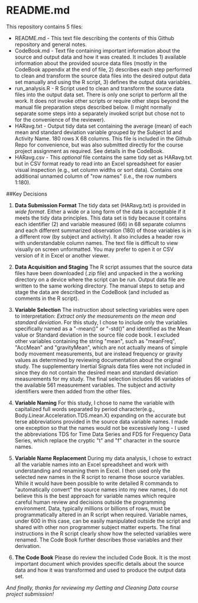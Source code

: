 # README.md  

This repository contains 5 files:

* README.md - This text file describing the contents of this Github repository and general notes.
* CodeBook.md - Text file containing important information about the source and output data and how it was created.  It includes 1) available information about the provided source data files (mostly in the CodeBook appendix at the end of file, 2) describes each step performed to clean and transform the source data files into the desired output data set manually and using the R script, 3) defines the output data variables.
* run_analysis.R - R Script used to clean and transform the source data files into the output data set.  There is only one script to perform all the work.  It does not invoke other scripts or require other steps beyond the manual file preparation steps described below.  (I might normally separate some steps into a separately invoked script but chose not to for the convenience of the reviewer).
* HARavg.txt - Output tidy data set containing the average (mean) of each mean and standard deviation variable grouped by the Subject Id and Activity Name.  180 rows X 68 columns.  This file is included in the Github Repo for convenience, but was also submitted directly for the course project assignment as required.  See details in the CodeBook.
* HARavg.csv - This *optional* file contains the same tidy set as HARavg.txt but in CSV format ready to read into an Excel spreadsheet for easier visual inspection (e.g., set column widths or sort data).  Contains one additional unnamed column of "row names" (i.e., the row numbers 1:180).

##Key Decisions

1. **Data Submission Format**  The tidy data set (HARavg.txt) is provided in *wide format*.  Either a wide or a long form of the data is acceptable if it meets the tidy data principles. This data set is tidy because it contains each identifier (2) and variable measured (66) in 68 separate columns and each different summarized observation (180) of those variables is in a different row (by subject and activity). It also includes a header row with understandable column names. The text file is difficult to view visually on screen unformatted. You may prefer to open it or CSV version of it in Excel or another viewer.

2. **Data Acquisition and Staging**  The R script assumes that the source data files have been downloaded (.zip file) and unpacked in the a working directory on a device where the script can be run.  Output data file are written to the same working directory. The manual steps to setup and stage the data are described in the CodeBook (and included as comments in the R script).

3. **Variable Selection**  The instruction about selecting variables were open to interpretation: *Extract only the measurements on the mean and standard deviation*.  For this study, I chose to include only the variables specifically named as a "-mean()" or "-std()" and identified as the Mean value or Standard deviation in the source file code book.  I excluded other variables containing the string "mean", such as "meanFreq", "AccMean" and "gravityMean", which are not actually means of simple body movement measurements, but are instead frequency or gravity values as determined by reviewing documentation about the original study.  The supplementary Inertial Signals data files were not included in since they do not contain the desired mean and standard deviation measurements for my study.  The final selection includes 66 variables of the available 561 measurement variables.  The subject and activity identifiers were then added from the other files.

4. **Variable Naming**  For this study, I chose to name the variable with capitalized full words separated by period character(e.g., Body.Linear.Acceleration.TDS.mean.X) expanding on the accurate but terse abbreviations provided in the source data variable names.  I made one exception so that the names would not be excessively long - I used the abbreviations TDS for Time Data Series and FDS for Frequency Data Series, which replace the cryptic "t" and "f" character in the source names.

5. **Variable Name Replacement**  During my data analysis, I chose to extract all the variable names into an Excel spreadsheet and work with understanding and renaming them in Excel.  I then used only the selected new names in the R script to rename those source variables.  While it would have been possible to write detailed R commands to "automatically convert" the source names into my new names, I do not believe this is the best approach for variable names which require careful human review and decisions outside the programming environment.  Data, typically millions or billions of rows, must be programmatically altered in an R script when required.  Variable names, under 600 in this case, can be easily manipulated outside the script and shared with other non programmer subject matter experts.  The final instructions in the R script clearly show how the selected variables were renamed.  The Code Book further describes those variables and their derivation.

6. **The Code Book**  Please do review the included Code Book.  It is the most important document which provides specific details about the source data and how it was transformed and used to produce the output data set.


*And finally, thanks for reviewing my Getting and Cleaning Data course project submission!*
